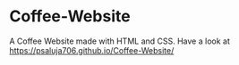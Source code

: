 # Coffee-Website
A Coffee Website made with HTML and CSS.
Have a look at https://psaluja706.github.io/Coffee-Website/
